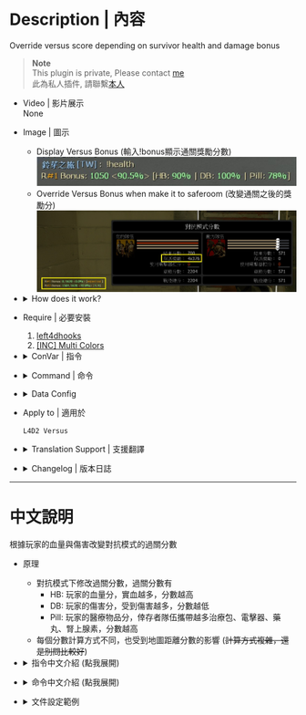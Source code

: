 # Description | 內容
Override versus score depending on survivor health and damage bonus

> __Note__ <br/>
This plugin is private, Please contact [me](https://github.com/fbef0102/Game-Private_Plugin#私人插件列表-private-plugins-list)<br/>
此為私人插件, 請聯繫[本人](https://github.com/fbef0102/Game-Private_Plugin#私人插件列表-private-plugins-list)

* Video | 影片展示
<br/>None

* Image | 圖示
	* Display Versus Bonus (輸入!bonus顯示通關獎勵分數)
	<br/>![l4d2_versus_scoremod_1](image/l4d2_versus_scoremod_1.jpg)
	* Override Versus Bonus when make it to saferoom (改變通關之後的獎勵分)
	<br/>![l4d2_versus_scoremod_2](image/l4d2_versus_scoremod_2.jpg)

* <details><summary>How does it work?</summary>

	* When survivors have made it to saferoom, Override Versus Bonus
		* HB = Health Bonus, More permant health => more bonus
		* DB = Damage Bonus, Receive more damage => less bonus
		* Pill = Medical Bonus, Bring more kits, defibrillators, pills, adrenalines => more bonus
	* Versus Bonus is also affected by map distance (~~The formula is complicated, don't ask~~)
</details>

* Require | 必要安裝
	1. [left4dhooks](https://forums.alliedmods.net/showthread.php?t=321696)
	2. [[INC] Multi Colors](https://github.com/fbef0102/L4D1_2-Plugins/releases/tag/Multi-Colors)

* <details><summary>ConVar | 指令</summary>

	* cfg/sourcemod/l4d2_versus_scoremod.cfg
		```php
		// Total Survivor Bonus = this * Number of Survivors * Map Distance
		l4d2_versus_scoremod_bonus_per_survivor_multiplier "0.5"

		// Permanent Health Bonus = this * Map Bonus; rest goes for Temporary Health Bonus
		l4d2_versus_scoremod_permament_health_proportion "0.75"

		// If 1, enable pills bounus
		l4d2_versus_scoremod_pills_bonus_enable "1"

		// Unused pills HP worth = map bonus HP value / this
		l4d2_versus_scoremod_pills_hp_factor "6.0"

		// Unused pills can not be worth more than this (max pill bonus)
		l4d2_versus_scoremod_pills_max_bonus "30"

		// If 1, enable adrenaline shots bounus
		l4d2_versus_scoremod_adrenalines_bonus_enable "1"

		// Unused adrenaline shots HP worth = map bonus HP value / this
		l4d2_versus_scoremod_adrenalines_hp_factor "8.0"

		// Unused adrenaline shots can not be worth more than this (max adrenaline shot bonus)
		l4d2_versus_scoremod_adrenalines_max_bonus "25"

		// If 1, enable kits/defibrillators bounus
		l4d2_versus_scoremod_kits_bonus_enable "1"

		// Unused kits/defibrillators worth = map bonus HP value / this
		l4d2_versus_scoremod_kits_hp_factor "4.0"

		// Unused kits/defibrillators can not be worth more than this (max kit/defibrillator bonus)
		l4d2_versus_scoremod_kits_max_bonus "50"

		// Tiebreaker score for those cases when both teams make saferoom
		l4d2_versus_scoremod_tiebreaker_bonus "0"
		```
</details>

* <details><summary>Command | 命令</summary>

	* **Display Versus Bonus**
		```php
		sm_health
		sm_damage
		sm_bonus
		```

	* **Display Versus Scoremod+ Map info**
		```php
		sm_mapinfo
		```
</details>

* <details><summary>Data Config</summary>

	* data/mapinfo.txt
		```php
		"MapInfo"
		{
			"c1m1_hotel" //Map Name
			{
				"max_distance"		"400" // This map distance score (Optional)
			}
			"c1m4_atrium"
			{
				"max_distance"		"800"
			}
		}
		```
</details>

* Apply to | 適用於
	```
	L4D2 Versus
	```
	
* <details><summary>Translation Support | 支援翻譯</summary>

	```
	English
	繁體中文
	简体中文
	```
</details>

* <details><summary>Changelog | 版本日誌</summary>

	* v1.0h (2023-3-9)
		* Individual plugin
		* Remake code, convert code to latest syntax
		* Fix warnings when compiling on SourceMod 1.11.
		* Optimize code and improve performance
		* Translation Support
		* Add first aid kits bonus score and adrenaline shot bonus score

	* v2.2.4
	    * [Original Work by Visor](https://github.com/SirPlease/L4D2-Competitive-Rework/blob/master/addons/sourcemod/scripting/l4d2_hybrid_scoremod_zone.sp)
</details>

- - - -
# 中文說明
根據玩家的血量與傷害改變對抗模式的過關分數

* 原理
	* 對抗模式下修改過關分數，過關分數有
		* HB: 玩家的血量分，實血越多，分數越高
		* DB: 玩家的傷害分，受到傷害越多，分數越低
		* Pill: 玩家的醫療物品分，倖存者隊伍攜帶越多治療包、電擊器、藥丸、腎上腺素，分數越高
	* 每個分數計算方式不同，也受到地圖距離分數的影響 (~~計算方式複雜，還是別問比較好~~)

* <details><summary>指令中文介紹 (點我展開)</summary>

	* cfg/sourcemod/l4d2_versus_scoremod.cfg
		```php
		// 倖存者過關獎勵 = 此指令的數值 * 活著的倖存者數量 * 地圖距離分
		l4d2_versus_scoremod_bonus_per_survivor_multiplier "0.5"

		// 實血分獎勵 = 此指令的數值 * 地圖距離分
		// 虛血獎勵 = (1-此指令的數值) * 地圖距離分
		l4d2_versus_scoremod_permament_health_proportion "0.75"

		// 為1時，攜帶藥丸過關也有分
		l4d2_versus_scoremod_pills_bonus_enable "1"

		// 一顆藥丸獎勵 = 地圖距離分 / 此指令的數值
		l4d2_versus_scoremod_pills_hp_factor "6.0"

		// 一顆藥丸的獎勵最多不能超過 此指令的數值
		l4d2_versus_scoremod_pills_max_bonus "30"

		// 為1時，攜帶腎上腺素過關也有分
		l4d2_versus_scoremod_adrenalines_bonus_enable "1"

		// 一個腎上腺素獎勵 = 地圖距離分 / 此指令的數值
		l4d2_versus_scoremod_adrenalines_hp_factor "8.0"

		// 一個腎上腺素的獎勵最多不能超過 此指令的數值
		l4d2_versus_scoremod_adrenalines_max_bonus "25"

		// 為1時，攜帶治療包/電擊器過關也有分
		l4d2_versus_scoremod_kits_bonus_enable "1"

		// 一個治療包或電擊器獎勵 = 地圖距離分 / 此指令的數值
		l4d2_versus_scoremod_kits_hp_factor "4.0"

		// 一個治療包或電擊器的獎勵最多不能超過 此指令的數值
		l4d2_versus_scoremod_kits_max_bonus "50"

		// 如果雙方都平分秋色，設置額外的獎勵分數
		l4d2_versus_scoremod_tiebreaker_bonus "0"
		```
</details>

* <details><summary>命令中文介紹 (點我展開)</summary>

	* **顯示目前的分數獎勵**
		```php
		sm_health
		sm_damage
		sm_bonus
		```

	* **顯示所有的分數資料**
		```php
		sm_mapinfo
		```
</details>

* <details><summary>文件設定範例</summary>

	* data/mapinfo.txt
		```php
		"MapInfo"
		{
			"c1m1_hotel"//地圖名
			{
				"max_distance"		"400" //這張地圖的路程距離分數，數字越大，分數越高 (可以不填寫)
			}
			"c1m4_atrium"
			{
				"max_distance"		"800"
			}
		}
		```
</details>
